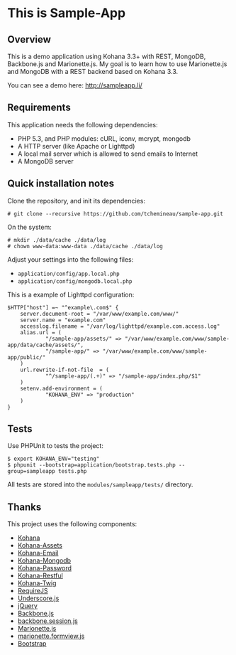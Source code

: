 This is Sample-App
==================

Overview
--------

This is a demo application using Kohana 3.3+ with REST, MongoDB, Backbone.js and Marionette.js.
My goal is to learn how to use Marionette.js and MongoDB with a REST backend based on Kohana 3.3.

You can see a demo here:
http://sampleapp.li/

Requirements
------------

This application needs the following dependencies:

  *   PHP 5.3, and PHP modules: cURL, iconv, mcrypt, mongodb
  *   A HTTP server (like Apache or Lighttpd)
  *   A local mail server which is allowed to send emails to Internet
  *   A MongoDB server

Quick installation notes
------------------------

Clone the repository, and init its dependencies:

    # git clone --recursive https://github.com/tchemineau/sample-app.git

On the system:

    # mkdir ./data/cache ./data/log
    # chown www-data:www-data ./data/cache ./data/log

Adjust your settings into the following files:

  *   `application/config/app.local.php`
  *   `application/config/mongodb.local.php`

This is a example of Lighttpd configuration:

    $HTTP["host"] =~ "^example\.com$" {
        server.document-root = "/var/www/example.com/www/"
        server.name = "example.com"
        accesslog.filename = "/var/log/lighttpd/example.com.access.log"
        alias.url = (
                "/sample-app/assets/" => "/var/www/example.com/www/sample-app/data/cache/assets/",
                "/sample-app/" => "/var/www/example.com/www/sample-app/public/"
        )
        url.rewrite-if-not-file  = (
                "^/sample-app/(.+)" => "/sample-app/index.php/$1"
        )
        setenv.add-environment = (
                "KOHANA_ENV" => "production"
        )
    }

Tests
-----

Use PHPUnit to tests the project:

    $ export KOHANA_ENV="testing"
    $ phpunit --bootstrap=application/bootstrap.tests.php --group=sampleapp tests.php

All tests are stored into the `modules/sampleapp/tests/` directory.

Thanks
------

This project uses the following components:

  *   [Kohana](http://kohanaframework.org/)
  *   [Kohana-Assets](https://github.com/tchemineau/kohana-assets)
  *   [Kohana-Email](https://github.com/tchemineau/kohana-email)
  *   [Kohana-Mongodb](https://github.com/tchemineau/kohana-mongodb)
  *   [Kohana-Password](https://github.com/tchemineau/kohana-password)
  *   [Kohana-Restful](https://github.com/tchemineau/kohana-restful)
  *   [Kohana-Twig](https://github.com/tchemineau/kohana-twig)
  *   [RequireJS](http://requirejs.org/)
  *   [Underscore.js](http://underscorejs.org/)
  *   [jQuery](http://jquery.com/)
  *   [Backbone.js](http://backbonejs.org/)
  *   [backbone.session.js](https://github.com/makesites/backbone-session)
  *   [Marionette.js](http://marionettejs.com/)
  *   [marionette.formview.js](https://github.com/onehealth/marionette.formview)
  *   [Bootstrap](http://twitter.github.io/bootstrap/)

